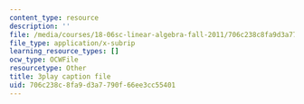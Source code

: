 ```yaml
---
content_type: resource
description: ''
file: /media/courses/18-06sc-linear-algebra-fall-2011/706c238c8fa9d3a7790f66ee3cc55401_l88D4r74gtM.srt
file_type: application/x-subrip
learning_resource_types: []
ocw_type: OCWFile
resourcetype: Other
title: 3play caption file
uid: 706c238c-8fa9-d3a7-790f-66ee3cc55401
---
```

